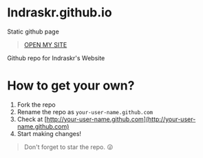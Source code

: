 # Indraskr.github.io
Static github page 
> [OPEN MY SITE](http://indraskr.tk)

Github repo for Indraskr's Website

# How to get your own?
1. Fork the repo
2. Rename the repo as `your-user-name.github.com`
3. Check at [http://your-user-name.github.com](http://your-user-name.github.com)
4. Start making changes!

> Don't forget to star the repo. :stuck_out_tongue_winking_eye:
